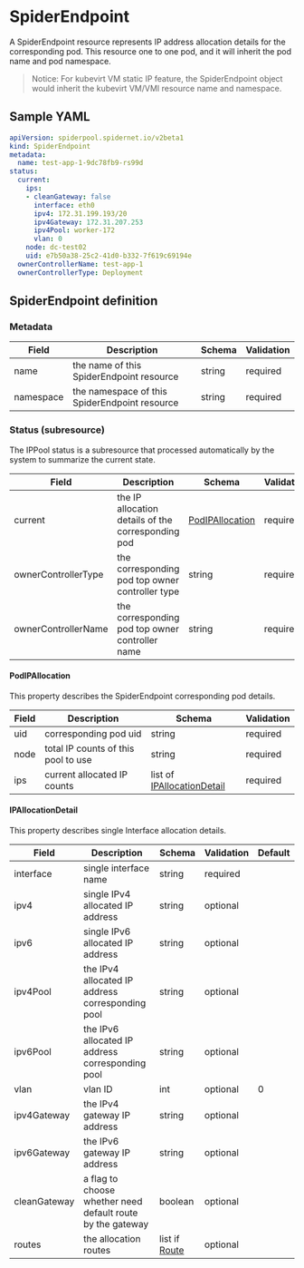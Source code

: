 # SpiderEndpoint

A SpiderEndpoint resource represents IP address allocation details for the corresponding pod. This resource one to one pod, and it will inherit the pod name and pod namespace.

> Notice: For kubevirt VM static IP feature, the SpiderEndpoint object would inherit the kubevirt VM/VMI resource name and namespace.

## Sample YAML

```yaml
apiVersion: spiderpool.spidernet.io/v2beta1
kind: SpiderEndpoint
metadata:
  name: test-app-1-9dc78fb9-rs99d
status:
  current:
    ips:
    - cleanGateway: false
      interface: eth0
      ipv4: 172.31.199.193/20
      ipv4Gateway: 172.31.207.253
      ipv4Pool: worker-172
      vlan: 0
    node: dc-test02
    uid: e7b50a38-25c2-41d0-b332-7f619c69194e
  ownerControllerName: test-app-1
  ownerControllerType: Deployment
```

## SpiderEndpoint definition

### Metadata

| Field     | Description                                   | Schema | Validation |
|-----------|-----------------------------------------------|--------|------------|
| name      | the name of this SpiderEndpoint resource      | string | required   |
| namespace | the namespace of this SpiderEndpoint resource | string | required   |

### Status (subresource)

The IPPool status is a subresource that processed automatically by the system to summarize the current state.

| Field               | Description                                        | Schema                                                     | Validation |
|---------------------|----------------------------------------------------|------------------------------------------------------------|------------|
| current             | the IP allocation details of the corresponding pod | [PodIPAllocation](./crd-spiderendpoint.md#PodIPAllocation) | required   |
| ownerControllerType | the corresponding pod top owner controller type    | string                                                     | required   |
| ownerControllerName | the corresponding pod top owner controller name    | string                                                     | required   |

#### PodIPAllocation

This property describes the SpiderEndpoint corresponding pod details.

| Field | Description                         | Schema                                                                   | Validation |
|-------|-------------------------------------|--------------------------------------------------------------------------|------------|
| uid   | corresponding pod uid               | string                                                                   | required   |
| node  | total IP counts of this pool to use | string                                                                   | required   |
| ips   | current allocated IP counts         | list of [IPAllocationDetail](./crd-spiderendpoint.md#IPAllocationDetail) | required   |

#### IPAllocationDetail

This property describes single Interface allocation details.

| Field        | Description                                                | Schema                                       | Validation | Default |
|--------------|------------------------------------------------------------|----------------------------------------------|------------|---------|
| interface    | single interface name                                      | string                                       | required   |         |
| ipv4         | single IPv4 allocated IP address                           | string                                       | optional   |         |
| ipv6         | single IPv6 allocated IP address                           | string                                       | optional   |         |
| ipv4Pool     | the IPv4 allocated IP address corresponding pool           | string                                       | optional   |         |
| ipv6Pool     | the IPv6 allocated IP address corresponding pool           | string                                       | optional   |         |
| vlan         | vlan ID                                                    | int                                          | optional   | 0       |
| ipv4Gateway  | the IPv4 gateway IP address                                | string                                       | optional   |         |
| ipv6Gateway  | the IPv6 gateway IP address                                | string                                       | optional   |         |
| cleanGateway | a flag to choose whether need default route by the gateway | boolean                                      | optional   |         |
| routes       | the allocation routes                                      | list if [Route](./crd-spiderippool.md#Route) | optional   |         |
